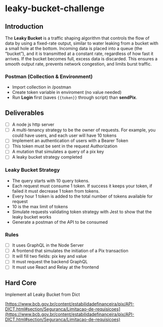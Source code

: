 # leaky-bucket-challenge

## Introduction
The **Leaky Bucket** is a traffic shaping algorithm that controls the flow of data by using a fixed-rate output, similar to water leaking from a bucket with a small hole at the bottom. Incoming data is placed into a queue (the “bucket”), and it is transmitted at a constant rate, regardless of how fast it arrives. If the bucket becomes full, excess data is discarded. This ensures a smooth output rate, prevents network congestion, and limits burst traffic.

### Postman (Collection & Environment)
- Import collection in /postman
- Create token variable in enviroment (no value needed)
- Run **Login** first (saves `{{token}}` through script) than **sendPix**.

## Deliverables
- [ ] A node js http server
- [ ] A multi-tenancy strategy to be the owner of requests. For example, you could have users, and each user will have 10 tokens
- [ ] Implement an authentication of users with a Bearer Token
- [ ] This token must be sent in the request Authorization
- [ ] A mutation that simulates a query of a pix key
- [ ] A leaky bucket strategy completed

### Leaky Bucket Strategy
- The query starts with 10 query tokens.
- Each request must consume 1 token. If success it keeps your token, if failed it must decrease 1 token from tokens.
- Every hour 1 token is added to the total number of tokens available for request
- 10 is the max limit of tokens
- Simulate requests validating token strategy with Jest to show that the leaky bucket works
- Generate a postman of the API to be consumed

### Rules
- [ ] It uses GraphQL in the Node Server
- [ ] A frontend that simulates the initiation of a Pix transaction
- [ ] It will fill two fields: pix key and value
- [ ] It must request the backend GraphQL
- [ ] It must use React and Relay at the frontend

## Hard Core

Implement all Leaky Bucket from Dict 

[https://www.bcb.gov.br/content/estabilidadefinanceira/pix/API-DICT.html#section/Seguranca/Limitacao-de-requisicoes](https://www.bcb.gov.br/content/estabilidadefinanceira/pix/API-DICT.html#section/Seguranca/Limitacao-de-requisicoes)

